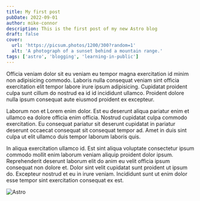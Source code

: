 ```yaml
---
title: My first post
pubDate: 2022-09-01
author: mike-connor
description: This is the first post of my new Astro blog
draft: false
cover:
  url: 'https://picsum.photos/1200/300?random=1'
  alt: 'A photograph of a sunset behind a mountain range.'
tags: ['astro', 'blogging', 'learning-in-public']
---
```


Officia veniam dolor sit eu veniam eu tempor magna exercitation id minim non adipisicing commodo. Laboris nulla consequat veniam sint officia exercitation elit tempor labore irure ipsum adipisicing. Cupidatat proident culpa sunt cillum do nostrud ea id id incididunt ullamco. Proident dolore nulla ipsum consequat aute eiusmod proident ex excepteur.

Laborum non et Lorem enim dolor. Est eu deserunt aliqua pariatur enim et ullamco ea dolore officia enim officia. Nostrud cupidatat culpa commodo exercitation. Eu consequat pariatur sit deserunt cupidatat in pariatur deserunt occaecat consequat sit consequat tempor ad. Amet in duis sint culpa ut elit ullamco duis tempor laborum laboris quis.

In aliqua exercitation ullamco id. Est sint aliqua voluptate consectetur ipsum commodo mollit enim laborum veniam aliquip proident dolor ipsum. Reprehenderit deserunt laborum elit do anim eu velit officia ipsum consequat non dolore et. Dolor sint velit cupidatat sunt proident ut ipsum do. Excepteur nostrud et eu in irure veniam. Incididunt sunt ut enim dolor esse tempor sint exercitation consequat ex est.

![Astro](https://picsum.photos/800/300)

<!-- TODO - create mdx -->

